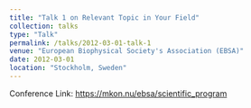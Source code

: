 ```yaml
---
title: "Talk 1 on Relevant Topic in Your Field"
collection: talks
type: "Talk"
permalink: /talks/2012-03-01-talk-1
venue: "European Biophysical Society's Association (EBSA)"
date: 2012-03-01
location: "Stockholm, Sweden"
---
```


Conference Link: https://mkon.nu/ebsa/scientific_program
